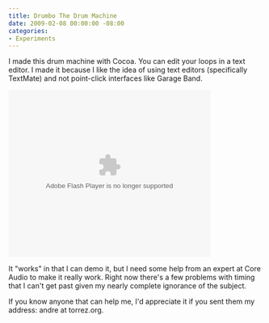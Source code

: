 ```yaml
---
title: Drumbo The Drum Machine
date: 2009-02-08 00:00:00 -08:00
categories:
- Experiments
---
```


<p>I made this drum machine with Cocoa. You can edit your loops in a text editor. I made it because I like the idea of using text editors (specifically TextMate) and not point-click interfaces like Garage Band.</p>

<p><object type="application/x-shockwave-flash" width="400" height="332" data="http://www.flickr.com/apps/video/stewart.swf?v=67090" classid="clsid:D27CDB6E-AE6D-11cf-96B8-444553540000"> <param name="flashvars" value="intl_lang=en-us&amp;photo_secret=2039ec9078&amp;photo_id=3264247442"></param> <param name="movie" value="http://www.flickr.com/apps/video/stewart.swf?v=67090"></param> <param name="bgcolor" value="#000000"></param> <param name="allowFullScreen" value="true"></param><embed type="application/x-shockwave-flash" src="http://www.flickr.com/apps/video/stewart.swf?v=67090" bgcolor="#000000" allowfullscreen="true" flashvars="intl_lang=en-us&amp;photo_secret=2039ec9078&amp;photo_id=3264247442" height="332" width="400"></embed></object></p>

<p>It "works" in that I can demo it, but I need some help from an expert at Core Audio to make it really work. Right now there's a few problems with timing that I can't get past given my nearly complete ignorance of the subject.</p>

<p>If you know anyone that can help me, I'd appreciate it if you sent them my address: andre at torrez.org.</p>

